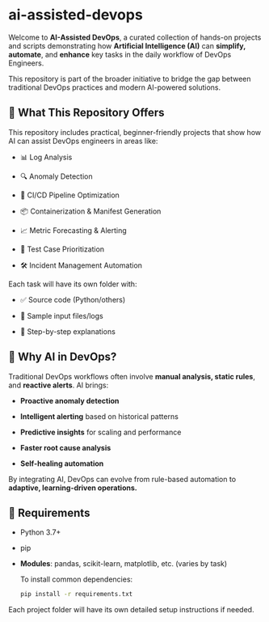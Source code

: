 # ai-assisted-devops

Welcome to **AI-Assisted DevOps**, a curated collection of hands-on projects and scripts demonstrating how **Artificial Intelligence (AI)** can **simplify, automate**, and **enhance** key tasks in the daily workflow of DevOps Engineers.

This repository is part of the broader initiative to bridge the gap between traditional DevOps practices and modern AI-powered solutions.

## 🚀 What This Repository Offers

This repository includes practical, beginner-friendly projects that show how AI can assist DevOps engineers in areas like:

- 📊 Log Analysis

- 🔍 Anomaly Detection

- 🔄 CI/CD Pipeline Optimization

- 📦 Containerization & Manifest Generation

- 📈 Metric Forecasting & Alerting

- 🧪 Test Case Prioritization

- 🛠️ Incident Management Automation

Each task will have its own folder with:

- ✅ Source code (Python/others)

- 📁 Sample input files/logs

- 📘 Step-by-step explanations

## 🧠 Why AI in DevOps?

Traditional DevOps workflows often involve **manual analysis, static rules**, and **reactive alerts**. AI brings:

- **Proactive anomaly detection**

- **Intelligent alerting** based on historical patterns

- **Predictive insights** for scaling and performance

- **Faster root cause analysis**
  
- **Self-healing automation**

By integrating AI, DevOps can evolve from rule-based automation to **adaptive, learning-driven operations.**

## 🧰 Requirements

- Python 3.7+

- pip

- **Modules**: pandas, scikit-learn, matplotlib, etc. (varies by task)

  To install common dependencies:
  ```bash
  pip install -r requirements.txt
  ```

Each project folder will have its own detailed setup instructions if needed.
  
